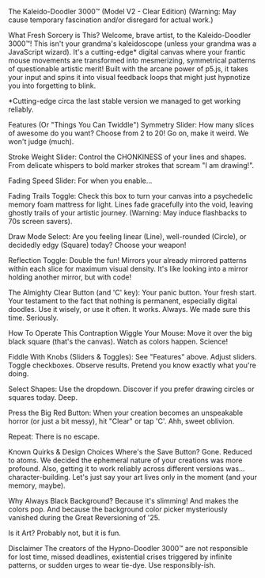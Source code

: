 The Kaleido-Doodler 3000™ (Model V2 - Clear Edition)
(Warning: May cause temporary fascination and/or disregard for actual work.)

What Fresh Sorcery is This?
Welcome, brave artist, to the Kaleido-Doodler 3000™! This isn't your grandma's kaleidoscope (unless your grandma was a JavaScript wizard). It's a cutting-edge* digital canvas where your frantic mouse movements are transformed into mesmerizing, symmetrical patterns of questionable artistic merit! Built with the arcane power of p5.js, it takes your input and spins it into visual feedback loops that might just hypnotize you into forgetting to blink.

*Cutting-edge circa the last stable version we managed to get working reliably.

Features (Or "Things You Can Twiddle")
Symmetry Slider: How many slices of awesome do you want? Choose from 2 to 20! Go on, make it weird. We won't judge (much).

Stroke Weight Slider: Control the CHONKINESS of your lines and shapes. From delicate whispers to bold marker strokes that scream "I am drawing!".

Fading Speed Slider: For when you enable...

Fading Trails Toggle: Check this box to turn your canvas into a psychedelic memory foam mattress for light. Lines fade gracefully into the void, leaving ghostly trails of your artistic journey. (Warning: May induce flashbacks to 70s screen savers).

Draw Mode Select: Are you feeling linear (Line), well-rounded (Circle), or decidedly edgy (Square) today? Choose your weapon!

Reflection Toggle: Double the fun! Mirrors your already mirrored patterns within each slice for maximum visual density. It's like looking into a mirror holding another mirror, but with code!

The Almighty Clear Button (and 'C' key): Your panic button. Your fresh start. Your testament to the fact that nothing is permanent, especially digital doodles. Use it wisely, or use it often. It works. Always. We made sure this time. Seriously.

How To Operate This Contraption
Wiggle Your Mouse: Move it over the big black square (that's the canvas). Watch as colors happen. Science!

Fiddle With Knobs (Sliders & Toggles): See "Features" above. Adjust sliders. Toggle checkboxes. Observe results. Pretend you know exactly what you're doing.

Select Shapes: Use the dropdown. Discover if you prefer drawing circles or squares today. Deep.

Press the Big Red Button: When your creation becomes an unspeakable horror (or just a bit messy), hit "Clear" or tap 'C'. Ahh, sweet oblivion.

Repeat: There is no escape.

Known Quirks & Design Choices
Where's the Save Button? Gone. Reduced to atoms. We decided the ephemeral nature of your creations was more profound. Also, getting it to work reliably across different versions was... character-building. Let's just say your art lives only in the moment (and your memory, maybe).

Why Always Black Background? Because it's slimming! And makes the colors pop. And because the background color picker mysteriously vanished during the Great Reversioning of '25.

Is it Art? Probably not, but it is fun.

Disclaimer
The creators of the Hypno-Doodler 3000™ are not responsible for lost time, missed deadlines, existential crises triggered by infinite patterns, or sudden urges to wear tie-dye. Use responsibly-ish.